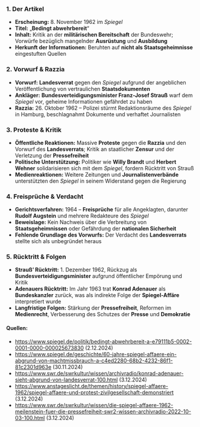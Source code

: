 ### **1. Der Artikel**
- **Erscheinung:** 8. November 1962 im _Spiegel_
- **Titel:** „**Bedingt abwehrbereit**“
- **Inhalt:** Kritik an der **militärischen Bereitschaft** der Bundeswehr; Vorwürfe bezüglich mangelnder **Ausrüstung** und **Ausbildung**
- **Herkunft der Informationen:** Beruhten auf **nicht als Staatsgeheimnisse** eingestuften Quellen

### **2. Vorwurf & Razzia**
- **Vorwurf:** **Landesverrat** gegen den _Spiegel_ aufgrund der angeblichen Veröffentlichung von vertraulichen **Staatsdokumenten**
- **Ankläger:** **Bundesverteidigungsminister Franz-Josef Strauß** warf dem _Spiegel_ vor, geheime Informationen gefährdet zu haben
- **Razzia:** 26. Oktober 1962 – Polizei stürmt Redaktionsräume des _Spiegel_ in Hamburg, beschlagnahmt Dokumente und verhaftet Journalisten

### **3. Proteste & Kritik**
- **Öffentliche Reaktionen:** Massive **Proteste** gegen die **Razzia** und den Vorwurf des **Landesverrats**; Kritik an staatlicher **Zensur** und der Verletzung der **Pressefreiheit**
- **Politische Unterstützung:** Politiker wie **Willy Brandt** und **Herbert Wehner** solidarisieren sich mit dem _Spiegel_, fordern Rücktritt von Strauß
- **Medienreaktionen:** Weitere Zeitungen und **Journalistenverbände** unterstützten den _Spiegel_ in seinem Widerstand gegen die Regierung

### **4. Freisprüche & Verdacht**
- **Gerichtsverfahren:** 1964 – **Freisprüche** für alle Angeklagten, darunter **Rudolf Augstein** und mehrere Redakteure des _Spiegel_
- **Beweislage:** Kein Nachweis über die Verbreitung von **Staatsgeheimnissen** oder Gefährdung der **nationalen Sicherheit**
- **Fehlende Grundlage des Vorwurfs:** Der Verdacht des **Landesverrats** stellte sich als unbegründet heraus

### **5. Rücktritt & Folgen**
- **Strauß’ Rücktritt:** 1. Dezember 1962, Rückzug als **Bundesverteidigungsminister** aufgrund öffentlicher Empörung und Kritik
- **Adenauers Rücktritt:** Im Jahr 1963 trat **Konrad Adenauer** als **Bundeskanzler** zurück, was als indirekte Folge der **Spiegel-Affäre** interpretiert wurde
- **Langfristige Folgen:** Stärkung der **Pressefreiheit**, Reformen im **Medienrecht**, Verbesserung des Schutzes der **Presse** und **Demokratie**

#### **Quellen:**
- https://www.spiegel.de/politik/bedingt-abwehrbereit-a-e79111b5-0002-0001-0000-000025673830 (2.12.2024)
- https://www.spiegel.de/geschichte/60-jahre-spiegel-affaere-ein-abgrund-von-machtmissbrauch-a-c4ed2280-68b2-4232-86f1-81c2301d963e (30.11.2024)
- https://www.swr.de/swrkultur/wissen/archivradio/konrad-adenauer-sieht-abgrund-von-landesverrat-100.html (3.12.2024)
- https://www.anstageslicht.de/themen/history/spiegel-affaere-1962/spiegel-affaere-und-protest-zivilgesellschaft-demonstriert (3.12.2024)
- https://www.swr.de/swrkultur/wissen/die-spiegel-affaere-1962-meilenstein-fuer-die-pressefreiheit-swr2-wissen-archivradio-2022-10-03-100.html (3.12.2024)
